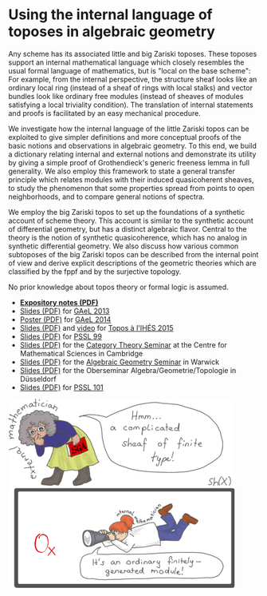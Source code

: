 # Using the internal language of toposes in algebraic geometry

Any scheme has its associated little and big Zariski toposes. These toposes
support an internal mathematical language which closely resembles the usual
formal language of mathematics, but is "local on the base scheme": For
example, from the internal perspective, the structure sheaf looks like an
ordinary local ring (instead of a sheaf of rings with local stalks) and vector
bundles look like ordinary free modules (instead of sheaves of modules
satisfying a local triviality condition). The translation of internal statements and
proofs is facilitated by an easy mechanical procedure.

We investigate how the internal language of the little Zariski topos
can be exploited to give simpler definitions and more conceptual
proofs of the basic notions and observations in algebraic geometry.
To this end, we build a dictionary relating internal and external notions and
demonstrate its utility by giving a simple proof of Grothendieck's generic
freeness lemma in full generality. We also employ this framework to state a
general transfer principle which relates modules with their induced quasicoherent
sheaves, to study the phenomenon that some
properties spread from points to open neighborhoods, and to compare general
notions of spectra.

We employ the big Zariski topos to set up the foundations of a synthetic account
of scheme theory. This account is similar to the synthetic account of
differential geometry, but has a distinct algebraic flavor. Central to the
theory is the notion of synthetic quasicoherence, which has no analog in
synthetic differential geometry. We also discuss how various common subtoposes
of the big Zariski topos can be described from the internal point of view and
derive explicit descriptions of the geometric theories which are
classified by the fppf and by the surjective topology.

No prior knowledge about topos theory or formal logic is assumed.

* **[Expository notes (PDF)](https://rawgit.com/iblech/internal-methods/master/notes.pdf)**
* [Slides (PDF)](https://www.speicherleck.de/iblech/stuff/gael2013-topos.pdf)
  for [GAeL 2013](https://www.mimuw.edu.pl/~gael/xxi/)
* [Poster (PDF)](https://github.com/iblech/internal-methods/raw/master/poster.pdf)
  for [GAeL 2014](https://www.mimuw.edu.pl/~gael/)
* [Slides (PDF)](https://github.com/iblech/internal-methods/raw/master/slides-ihes2015.pdf)
  and [video](https://www.youtube.com/watch?v=7S8--bIKaWQ)
  for [Topos à l'IHÉS 2015](https://indico.math.cnrs.fr/event/747/)
* [Slides (PDF)](https://github.com/iblech/internal-methods/raw/master/slides-pssl99.pdf)
  for [PSSL 99](https://www.iti.cs.tu-bs.de/~koslowj/PSSL99)
* [Slides (PDF)](https://github.com/iblech/internal-methods/raw/master/slides-cambridge2016.pdf)
  for the [Category Theory Seminar](https://talks.cam.ac.uk/talk/index/66318) at
  the Centre for Mathematical Sciences in Cambridge
* [Slides (PDF)](https://github.com/iblech/internal-methods/raw/master/slides-warwick2017.pdf)
  for the [Algebraic Geometry Seminar](https://homepages.warwick.ac.uk/staff/A.Thompson.8/seminar.html#Blechschmidt)
  in Warwick
* [Slides (PDF)](https://github.com/iblech/internal-methods/raw/master/slides-duesseldorf2017.pdf)
  for the Oberseminar Algebra/Geometrie/Topologie in Düsseldorf
* [Slides (PDF)](https://github.com/iblech/internal-methods/raw/master/slides-pssl2017.pdf)
  for [PSSL 101](https://www1.maths.leeds.ac.uk/~pmtng/pssl101.html)

![Sheaves of rings look like ordinary rings from the internal point of view.](images/external-internal-small.png)
